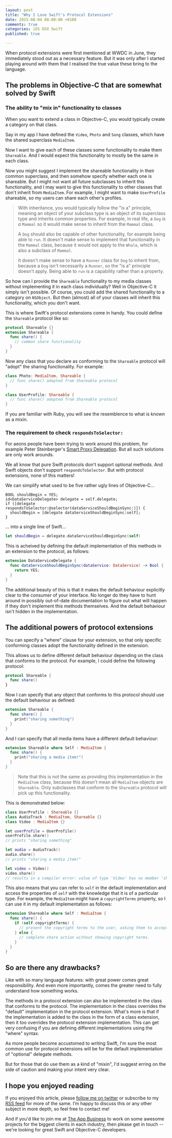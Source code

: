 ```yaml
---
layout: post
title: "Why I Love Swift's Protocol Extensions"
date: 2015-08-04 08:00:00 +0100
comments: true
categories: iOS OSX Swift
published: true

---
```


When protocol extensions were first mentioned at WWDC in June, they immediately stood out as a necessary feature. But it was only after I started playing around with them that I realised the true value these bring to the language.

<!-- More -->

## The problems in Objective-C that are somewhat solved by Swift

### The ability to "mix in" functionality to classes

When you want to extend a class in Objective-C, you would typically create a category on that class.

Say in my app I have defined the `Video`, `Photo` and `Song` classes, which have the shared superclass `MediaItem`.

Now I want to give each of these classes some functionality to make them `Shareable`. And I would expect this functionality to mostly be the same in each class.

Now you might suggest I implement the shareable functionality in their common superclass, and then somehow specify whether each one is shareable. But I might not want all future subclasses to inherit this functionality, and I may want to give this functionality to other classes that don't inherit from `MediaItem`. For example, I might want to make `UserProfile` shareable, so my users can share each other's profiles.

> With inheritance, you would typically follow the "is a" principle, meaning an object of your subclass type is an object of its superclass type and inherits common properties. For example, in real life, a `Dog` _is a_ `Mammal` so it would make sense to inherit from the `Mammal` class.
> 
> A `Dog` should also be capable of other functionality, for example being able to `run`. It doesn't make sense to implement that functionality in the `Mammal` class, because it would not apply to the `Whale`, which is also a subclass of `Mammal`.
> 
> It doesn't make sense to have a `Runner` class for `Dog` to inherit from, because a `Dog` isn't necessarily a `Runner`, so the "is a" principle doesn't apply. Being able to `run` is a capability rather than a property.

So how can I provide the `Shareable` functionality to my media classes without implementing it in each class individually? Well in Objective-C it simply isn't possible. Of course, you could add the shared functionality to a category on `NSObject`. But then (almost) all of your classes will inherit this functionality, which you don't want.

This is where Swift's protocol extensions come in handy. You could define the `Shareable` protocol like so:

```swift
protocol Shareable {}
extension Shareable {
  func share() {
    // common share functionality
  }
}
```

Now any class that you declare as conforming to the `Shareable` protocol will "adopt" the sharing functionality. For example:

```swift
class Photo: MediaItem, Shareable {
  // func share() adopted from Shareable protocol
}

class UserProfile: Shareable {
  // func share() adopted from Shareable protocol
}
```

If you are familiar with Ruby, you will see the resemblence to what is known as a mixin.

### The requirement to check `respondsToSelector:`

For aeons people have been trying to work around this problem, for example Peter Steinberger's [Smart Proxy Delegation](http://petersteinberger.com/blog/2013/smart-proxy-delegation/). But all such solutions are only work arounds.

We all know that pure Swift protocols don't support optional methods. And Swift objects don't support `respondsToSelector`. But with protocol extensions, none of this matters!

We can simplify what used to be five rather ugly lines of Objective-C...

```objc
BOOL shouldBegin = YES;
id<DataServiceDelegate> delegate = self.delegate;
if ([delegate respondsToSelector:@selector(dataServiceShouldBeginSync:)]) {
  shouldBegin = [delegate dataServiceShouldBeginSync:self];
}
```

... into a single line of Swift...

```swift Swift
let shouldBegin = delegate.dataServiceShouldBeginSync(self)
```

This is acheived by defining the default implementation of this methods in an extension to the protocol, as follows:

```swift
extension DataServiceDelegate {
  func dataServiceShouldBeginSync(dataService: DataService) -> Bool {
    return YES;
  }
}
```

The additional beauty of this is that it makes the default behaviour explicitly clear to the consumer of your interface. No longer do they have to hunt around in possibly out-of-date documentation to figure out what will happen if they don't implement this methods themselves. And the default behaviour isn't hidden in the implementation.

## The additional powers of protocol extensions

You can specify a "where" clause for your extension, so that only specific conforming classes adopt the functionality defined in the extension.

This allows us to define different default behaviour depending on the class that conforms to the protocol. For example, I could define the following protocol:

```swift
protocol Shareable {
  func share()
}
```

Now I can specify that any object that conforms to this protocol should use the default behaviour as defined:

```swift
extension Shareable {
  func share() {
    print("sharing something")
  }
}
```

And I can specify that all media items have a different default behaviour:

```swift
extension Shareable where Self : MediaItem {
  func share() {
    print("sharing a media item!")
  }
}
```

> Note that this is not the same as providing this implementation in the `MediaItem` class, because this doesn't mean all `MediaItem` objects are `Shareable`. Only subclasses that conform to the `Shareable` protocol will pick up this functionality.

This is demonstrated below:

```swift
class UserProfile : Shareable {}
class AudioTrack : MediaItem, Shareable {}
class Video : MediaItem {}

let userProfile = UserProfile()
userProfile.share()
// prints "sharing something"

let audio = AudioTrack()
audio.share()
// prints "sharing a media item!"

let video = Video()
video.share()
// results in a compiler error: value of type 'Video' has no member 'share'
```

This also means that you can refer to `self` in the default implementation and access the properties of `self` with the knowledge that it is of a particular type. For example, the `MediaItem`  might have a `copyrightTerms` property, so I can use it in my default implementation as follows:

```swift
extension Shareable where Self : MediaItem {
  func share() {
    if (self.copyrightTerms) {
      // present the copyright terms to the user, asking them to accept before continuing.
    } else {
      // complete share action without showing copyright terms.
    }
  }
}
```

## So are there any drawbacks?

Like with so many language features: with great power comes great responsibility. And even more importantly, comes the greater need to fully understand how something works.

The methods in a protocol extension can also be implemented in the class that conforms to the protocol. The implementation in the class overrides the "default" implementation in the protocol extension. What's more is that if the implementation is added to the class in the form of a class extension, then it too overrides the protocol extension implementation. This can get very confusing if you are defining different implementations using the "where" syntax.

As more people become accustomed to writing Swift, I'm sure the most common use for protocol extensions will be for the default implementation of "optional" delegate methods.

But for those that do use them as a kind of "mixin", I'd suggest erring on the side of caution and making your intent very clear.

## I hope you enjoyed reading

If you enjoyed this article, please [follow me on twitter](http://twitter.com/dodsios) or subscribe to my [RSS feed](http://octopress.dev/atom.xml) for more of the same. I’m happy to discuss this or any other subject in more depth, so feel free to contact me!

And if you'd like to join me at [The App Business](http://www.theappbusiness.com) to work on some awesome projects for the biggest clients in each industry, then please get in touch -- we're looking for great Swift and Objective-C developers.


